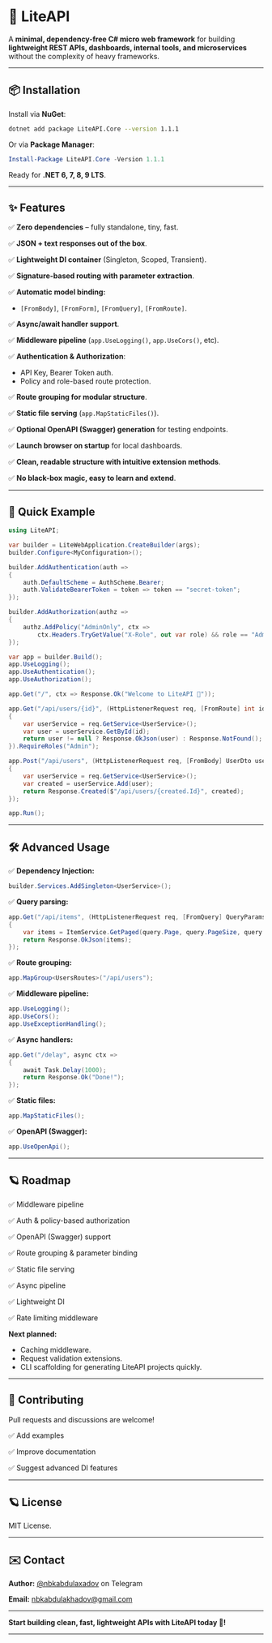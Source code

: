 ﻿# 🚀 LiteAPI

A **minimal, dependency-free C# micro web framework** for building **lightweight REST APIs, dashboards, internal tools, and microservices** without the complexity of heavy frameworks.

---

## 📦 Installation

Install via **NuGet**:

```bash
dotnet add package LiteAPI.Core --version 1.1.1
```

Or via **Package Manager**:

```powershell
Install-Package LiteAPI.Core -Version 1.1.1
```

Ready for **.NET 6, 7, 8, 9 LTS**.

---

## ✨ Features

✅ **Zero dependencies** – fully standalone, tiny, fast.

✅ **JSON + text responses out of the box**.

✅ **Lightweight DI container** (Singleton, Scoped, Transient).

✅ **Signature-based routing with parameter extraction**.

✅ **Automatic model binding:**

* `[FromBody]`, `[FromForm]`, `[FromQuery]`, `[FromRoute]`.


✅ **Async/await handler support**.

✅ **Middleware pipeline** (`app.UseLogging()`, `app.UseCors()`, etc).

✅ **Authentication & Authorization**:

* API Key, Bearer Token auth.
* Policy and role-based route protection.

✅ **Route grouping for modular structure**.

✅ **Static file serving** (`app.MapStaticFiles()`).

✅ **Optional OpenAPI (Swagger) generation** for testing endpoints.

✅ **Launch browser on startup** for local dashboards.

✅ **Clean, readable structure with intuitive extension methods**.

✅ **No black-box magic, easy to learn and extend**.

---

## 🚀 Quick Example

```csharp
using LiteAPI;

var builder = LiteWebApplication.CreateBuilder(args);
builder.Configure<MyConfiguration>();

builder.AddAuthentication(auth =>
{
    auth.DefaultScheme = AuthScheme.Bearer;
    auth.ValidateBearerToken = token => token == "secret-token";
});

builder.AddAuthorization(authz =>
{
    authz.AddPolicy("AdminOnly", ctx =>
        ctx.Headers.TryGetValue("X-Role", out var role) && role == "Admin");
});

var app = builder.Build();
app.UseLogging();
app.UseAuthentication();
app.UseAuthorization();

app.Get("/", ctx => Response.Ok("Welcome to LiteAPI 🚀"));

app.Get("/api/users/{id}", (HttpListenerRequest req, [FromRoute] int id) =>
{
    var userService = req.GetService<UserService>();
    var user = userService.GetById(id);
    return user != null ? Response.OkJson(user) : Response.NotFound();
}).RequireRoles("Admin");

app.Post("/api/users", (HttpListenerRequest req, [FromBody] UserDto user) =>
{
    var userService = req.GetService<UserService>();
    var created = userService.Add(user);
    return Response.Created($"/api/users/{created.Id}", created);
});

app.Run();
```

---

## 🛠️ Advanced Usage

✅ **Dependency Injection:**

```csharp
builder.Services.AddSingleton<UserService>();
```

✅ **Query parsing:**

```csharp
app.Get("/api/items", (HttpListenerRequest req, [FromQuery] QueryParams query) =>
{
    var items = ItemService.GetPaged(query.Page, query.PageSize, query.Search);
    return Response.OkJson(items);
});
```

✅ **Route grouping:**

```csharp
app.MapGroup<UsersRoutes>("/api/users");
```

✅ **Middleware pipeline:**

```csharp
app.UseLogging();
app.UseCors();
app.UseExceptionHandling();
```

✅ **Async handlers:**

```csharp
app.Get("/delay", async ctx =>
{
    await Task.Delay(1000);
    return Response.Ok("Done!");
});
```

✅ **Static files:**

```csharp
app.MapStaticFiles();
```

✅ **OpenAPI (Swagger):**

```csharp
app.UseOpenApi();
```

---

## 🪐 Roadmap

✅ Middleware pipeline

✅ Auth & policy-based authorization

✅ OpenAPI (Swagger) support

✅ Route grouping & parameter binding

✅ Static file serving

✅ Async pipeline

✅ Lightweight DI

✅ Rate limiting middleware

**Next planned:**

* Caching middleware.
* Request validation extensions.
* CLI scaffolding for generating LiteAPI projects quickly.

---

## 🤝 Contributing

Pull requests and discussions are welcome!

✅ Add examples

✅ Improve documentation

✅ Suggest advanced DI features

---

## 🪐 License

MIT License.

---

## ✉️ Contact

**Author:** [@nbkabdulaxadov](https://t.me/nbkabdulaxadov) on Telegram

**Email:** [nbkabdulakhadov@gmail.com](mailto:nbkabdulakhadov@gmail.com)

---

**Start building clean, fast, lightweight APIs with LiteAPI today 🚀!**

---